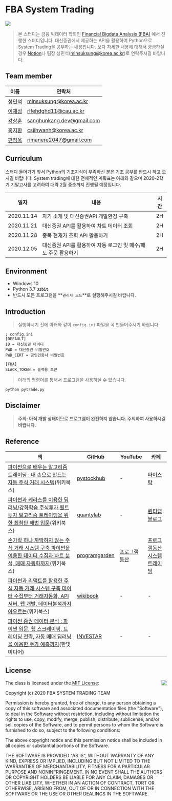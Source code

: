 # FBA System Trading

![](./img/example.png)

> 본 스터디는 금융 빅데이터 학회인 [Financial Bigdata Analysis (FBA)](http://fbatrading.com/) 에서 진행한 스터디입니다. 대신증권에서 제공하는 API을 활용하여 Python으로 System Trading을 공부하는 내용입니다. 보다 자세한 내용에 대해서 궁금하실 경우 [Notion](https://www.notion.so/minsuksung/FBA-System-Trading-fcb5717a7b414cd883c81a1717e14056)나 팀장 성민석(minsuksung@korea.ac.kr)로 연락주시길 바랍니다.

## Team member
|이름|연락처|
|---|---|
|[성민석](https://github.com/minsuk-sung/)|minsuksung@korea.ac.kr|
|[이재성](https://github.com/minsuk-sung/)|rlfehdghd11@cau.ac.kr|
|[강상훈](https://github.com/minsuk-sung/)|sanghunkang.dev@gmail.com|
|[홍지환](https://github.com/minsuk-sung/)|csjihwanh@korea.ac.kr|
|[편정욱](https://github.com/Pyeon-Joung-Wook/)|rimanere2047@gmail.com|

## Curriculum
스터디 들어가기 앞서 Python의 기초지식이 부족하신 분은 기초 공부를 반드시 하고 오시길 바랍니다. System trading에 대한 전체적인 계획표는 아래와 같으며 2020-2학기 기말고사를 고려하여 대략 2월 중순까지 진행될 예정입니다.

|일자|내용|시간|
|---|---|:---:|
|2020.11.14|자기 소개 및 대신증권API 개발환경 구축|2H|
|2020.11.21|대신증권 API를 활용하여 차트 데이터 조회|2H|
|2020.11.28|종목 현재가 조회 API 활용하기|2H|
|2020.12.05|대신증권 API를 활용하여 자동 로그인 및 매수/매도 주문 활용하기|2H|

## Environment
- Windows 10
- Python 3.7 **`32bit`**
- 반드시 모든 프로그램을 **`관리자 모드`**로 실행해주시길 바랍니다.

## Introduction
> 실행하시기 전에 아래와 같이 `config.ini` 파일을 꼭 만들어주시기 바랍니다.

```
; config.ini
[DEFAULT]
ID = 대신증권 아이디
PWD = 대신증권 비밀번호
PWD_CERT = 공인인증서 비밀번호

[FBA]
SLACK_TOKEN = 슬랙용 토큰
```

> 아래의 명령어를 통해서 프로그램을 사용하실 수 있습니다.
```bash
python pytrade.py
```

## Disclaimer
> **주의: 아직 개발 상태이므로 프로그램이 완전하지 않습니다. 주의하여 사용하시길 바랍니다.**

## Reference
|책|GitHub|YouTube|카페|
|---|---|---|---|
|[파이썬으로 배우는 알고리즘 트레이딩 : 내 손으로 만드는 자동 주식 거래 시스템](http://www.kyobobook.co.kr/product/detailViewKor.laf?ejkGb=KOR&mallGb=KOR&barcode=9791158391461&orderClick=LAG&Kc=)(위키북스)|[pystockhub](https://github.com/pystockhub/book)|-|[파이스탁](https://cafe.naver.com/pystock)|
|[파이썬과 케라스를 이용한 딥러닝/강화학습 주식투자 퀀트 투자 알고리즘 트레이딩을 위한 최첨단 해법 입문](http://www.kyobobook.co.kr/product/detailViewKor.laf?mallGb=KOR&ejkGb=KOR&barcode=9791158392031&orderClick=JAj)(위키북스)|[quantylab](https://github.com/quantylab/rltrader)|-|[퀀티랩 블로그](http://blog.quantylab.com/pages/rltrader.html)|
|[손가락 하나 까딱하지 않는 주식 거래 시스템 구축 파이썬을 이용한 데이터 수집과 차트 분석, 매매 자동화까지](http://www.kyobobook.co.kr/product/detailViewKor.laf?mallGb=KOR&ejkGb=KOR&barcode=9791158392024&orderClick=JAj)(위키북스)|[programgarden](https://github.com/programgarden/book)|[프로그램동산](https://www.youtube.com/channel/UCq7fsrxP6oi6vnYgPkw92jg)|[프로그램동산 시스템 트레이딩](https://cafe.naver.com/programgarden)|
|[파이썬과 리액트를 활용한 주식 자동 거래 시스템 구축 데이터 수집부터 거래자동화, API 서버, 웹 개발, 데이터분석까지 아우르는](http://www.kyobobook.co.kr/product/detailViewKor.laf?mallGb=KOR&ejkGb=KOR&barcode=9791158391881&orderClick=JAj)(위키북스)|[wikibook](https://github.com/wikibook/stock-trading)|-|-|
|[파이썬 증권 데이터 분석 : 파이썬 입문, 웹 스크레이핑, 트레이딩 전략, 자동 매매 딥러닝을 이용한 주가 예측까지](http://www.kyobobook.co.kr/product/detailViewKor.laf?ejkGb=KOR&mallGb=KOR&barcode=9791162243206&orderClick=LAG&Kc=)(한빛미디어)|[INVESTAR](https://github.com/INVESTAR/StockAnalysisInPython)|-|-|

## License
<img align="right" src="http://opensource.org/trademarks/opensource/OSI-Approved-License-100x137.png">

The class is licensed under the [MIT License](http://opensource.org/licenses/MIT):

Copyright (c) 2020 FBA SYSTEM TRADING TEAM

Permission is hereby granted, free of charge, to any person obtaining a copy of this software and associated documentation files (the "Software"), to deal in the Software without restriction, including without limitation the rights to use, copy, modify, merge, publish, distribute, sublicense, and/or sell copies of the Software, and to permit persons to whom the Software is furnished to do so, subject to the following conditions:

The above copyright notice and this permission notice shall be included in all copies or substantial portions of the Software.

THE SOFTWARE IS PROVIDED "AS IS", WITHOUT WARRANTY OF ANY KIND, EXPRESS OR IMPLIED, INCLUDING BUT NOT LIMITED TO THE WARRANTIES OF MERCHANTABILITY, FITNESS FOR A PARTICULAR PURPOSE AND NONINFRINGEMENT. IN NO EVENT SHALL THE AUTHORS OR COPYRIGHT HOLDERS BE LIABLE FOR ANY CLAIM, DAMAGES OR OTHER LIABILITY, WHETHER IN AN ACTION OF CONTRACT, TORT OR OTHERWISE, ARISING FROM, OUT OF OR IN CONNECTION WITH THE SOFTWARE OR THE USE OR OTHER DEALINGS IN THE SOFTWARE.
